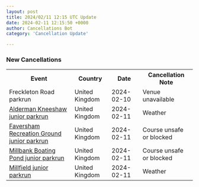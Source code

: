 ```yaml
---
layout: post
title: 2024/02/11 12:15 UTC Update
date: 2024-02-11 12:15:50 +0000
author: Cancellations Bot
category: 'Cancellation Update'

---
```


<h3>New Cancellations</h3>
<div class='hscrollable'>
<table style='width: 100%'>
    <tr>
        <th>Event</th>
        <th>Country</th>
        <th>Date</th>
        <th>Cancellation Note</th>
    </tr>
    <tr>
        <td>Freckleton Road parkrun</td>
        <td>United Kingdom</td>
        <td>2024-02-10</td>
        <td>Venue unavailable</td>
    </tr>
    <tr>
        <td><a href="https://www.parkrun.org.uk/aldermankneeshaw-juniors">Alderman Kneeshaw junior parkrun</a></td>
        <td>United Kingdom</td>
        <td>2024-02-11</td>
        <td>Weather</td>
    </tr>
    <tr>
        <td><a href="https://www.parkrun.org.uk/favershamrec-juniors">Faversham Recreation Ground junior parkrun</a></td>
        <td>United Kingdom</td>
        <td>2024-02-11</td>
        <td>Course unsafe or blocked</td>
    </tr>
    <tr>
        <td><a href="https://www.parkrun.org.uk/millbankboatingpond-juniors">Millbank Boating Pond junior parkrun</a></td>
        <td>United Kingdom</td>
        <td>2024-02-11</td>
        <td>Course unsafe or blocked</td>
    </tr>
    <tr>
        <td><a href="https://www.parkrun.org.uk/millfield-juniors">Millfield junior parkrun</a></td>
        <td>United Kingdom</td>
        <td>2024-02-11</td>
        <td>Weather</td>
    </tr>
</table>
</div>
